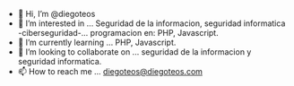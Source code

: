 - 👋 Hi, I’m @diegoteos
- 👀 I’m interested in ... Seguridad de la informacion, seguridad informatica -ciberseguridad-... programacion en: PHP, Javascript. 
- 🌱 I’m currently learning ... PHP, Javascript. 
- 💞️ I’m looking to collaborate on ... seguridad de la informacion y seguridad informatica.
- 📫 How to reach me ... diegoteos@diegoteos.com

<!---
diegoteos/diegoteos is a ✨ special ✨ repository because its `README.md` (this file) appears on your GitHub profile.
You can click the Preview link to take a look at your changes.
--->
